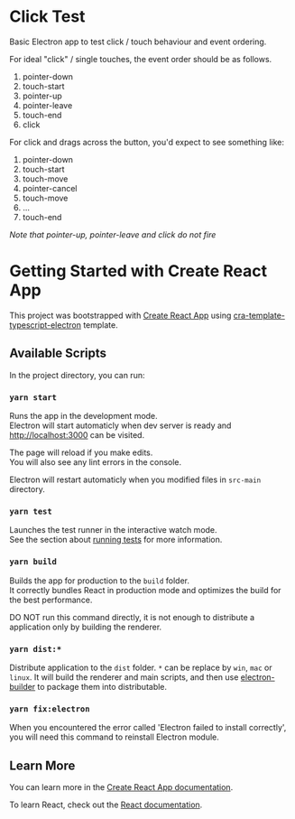 # Click Test

Basic Electron app to test click / touch behaviour and event ordering.

For ideal "click" / single touches, the event order should be as follows.

1. pointer-down
2. touch-start
3. pointer-up
4. pointer-leave
5. touch-end
6. click

For click and drags across the button, you'd expect to see something like:

1. pointer-down
2. touch-start
3. touch-move
4. pointer-cancel
5. touch-move
6. ...
7. touch-end

*Note that pointer-up, pointer-leave and click do not fire*

# Getting Started with Create React App

This project was bootstrapped with [Create React App](https://github.com/facebook/create-react-app) using [cra-template-typescript-electron](https://github.com/vixalie/cra-template-typescript-electron) template.

## Available Scripts

In the project directory, you can run:

### `yarn start`

Runs the app in the development mode.\
Electron will start automaticly when dev server is ready and [http://localhost:3000](http://localhost:3000) can be visited.

The page will reload if you make edits.\
You will also see any lint errors in the console.

Electron will restart automaticly when you modified files in `src-main` directory.

### `yarn test`

Launches the test runner in the interactive watch mode.\
See the section about [running tests](https://facebook.github.io/create-react-app/docs/running-tests) for more information.

### `yarn build`

Builds the app for production to the `build` folder.\
It correctly bundles React in production mode and optimizes the build for the best performance.

DO NOT run this command directly, it is not enough to distribute a application only by building the renderer.

### `yarn dist:*`

Distribute application to the `dist` folder. `*` can be replace by `win`, `mac` or `linux`. It will build the renderer and main scripts, and then use [electron-builder](https://www.electron.build/) to package them into distributable.

### `yarn fix:electron`

When you encountered the error called 'Electron failed to install correctly', you will need this command to reinstall Electron module.

## Learn More

You can learn more in the [Create React App documentation](https://facebook.github.io/create-react-app/docs/getting-started).

To learn React, check out the [React documentation](https://reactjs.org/).

